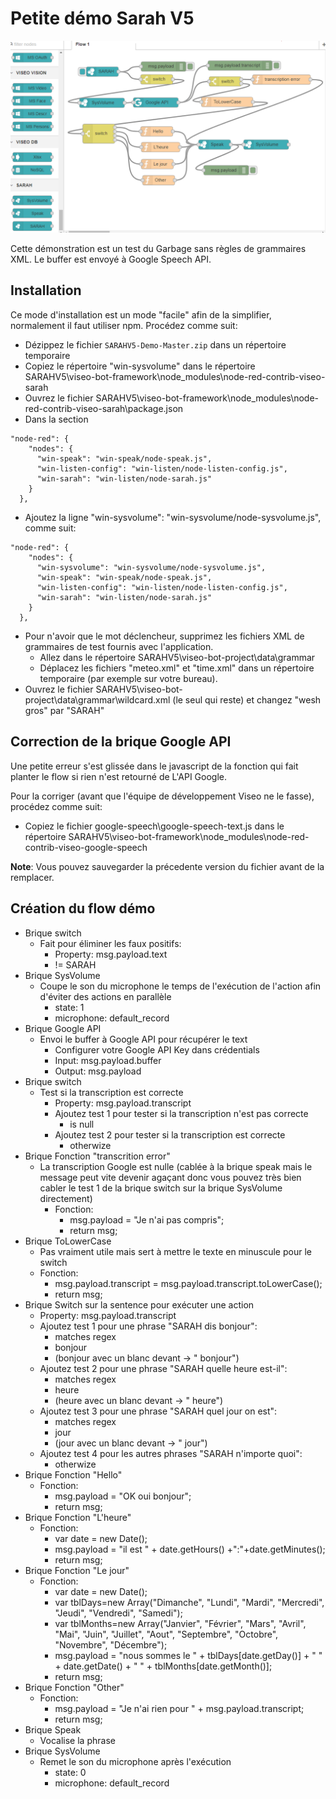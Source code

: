 Petite démo Sarah V5
====================

![GitHub Logo](/logo/flow.png)

Cette démonstration est un test du Garbage sans règles de grammaires XML. Le buffer est envoyé à Google Speech API.




## Installation

Ce mode d'installation est un mode "facile" afin de la simplifier, normalement il faut utiliser npm. Procédez comme suit:

- Dézippez le fichier `SARAHV5-Demo-Master.zip` dans un répertoire temporaire
- Copiez le répertoire "win-sysvolume" dans le répertoire SARAHV5\viseo-bot-framework\node_modules\node-red-contrib-viseo-sarah
- Ouvrez le fichier SARAHV5\viseo-bot-framework\node_modules\node-red-contrib-viseo-sarah\package.json
- Dans la section 
```text
"node-red": {
    "nodes": {
      "win-speak": "win-speak/node-speak.js",
      "win-listen-config": "win-listen/node-listen-config.js",
      "win-sarah": "win-listen/node-sarah.js"
    }
  },
```
- Ajoutez la ligne "win-sysvolume": "win-sysvolume/node-sysvolume.js", comme suit:
```text
"node-red": {
    "nodes": {
      "win-sysvolume": "win-sysvolume/node-sysvolume.js",
      "win-speak": "win-speak/node-speak.js",
      "win-listen-config": "win-listen/node-listen-config.js",
      "win-sarah": "win-listen/node-sarah.js"
    }
  },
```

- Pour n'avoir que le mot déclencheur, supprimez les fichiers XML de grammaires de test fournis avec l'application.
	- Allez dans le répertoire SARAHV5\viseo-bot-project\data\grammar
	- Déplacez les fichiers "meteo.xml" et "time.xml" dans un répertoire temporaire (par exemple sur votre bureau).
- Ouvrez le fichier SARAHV5\viseo-bot-project\data\grammar\wildcard.xml (le seul qui reste) et changez "wesh gros" par "SARAH"


## Correction de la brique Google API
Une petite erreur s'est glissée dans le javascript de la fonction qui fait planter le flow si rien n'est retourné de L'API Google.

Pour la corriger (avant que l'équipe de développement Viseo ne le fasse), procédez comme suit:

- Copiez le fichier google-speech\google-speech-text.js dans le répertoire SARAHV5\viseo-bot-framework\node_modules\node-red-contrib-viseo-google-speech

**Note**: Vous pouvez sauvegarder la précedente version du fichier avant de la remplacer.


## Création du flow démo

- Brique switch
	- Fait pour éliminer les faux positifs:
		- Property: msg.payload.text
		- !=  SARAH
- Brique SysVolume
	- Coupe le son du microphone le temps de l'exécution de l'action afin d'éviter des actions en parallèle
		- state: 1
		- microphone: default_record
- Brique Google API
	- Envoi le buffer à Google API pour récupérer le text
		- Configurer votre Google API Key dans crédentials
		- Input: msg.payload.buffer
		- Output: msg.payload
- Brique switch
	- Test si la transcription est correcte
		- Property: msg.payload.transcript
		- Ajoutez test 1 pour tester si la transcription n'est pas correcte
			- is null
		- Ajoutez test 2 pour tester si la transcription est correcte
			- otherwize
- Brique Fonction "transcrition error"
	- La transcription Google est nulle (cablée à la brique speak mais le message peut vite devenir agaçant donc vous pouvez très bien cabler le test 1 de la brique switch sur la brique SysVolume directement)
		- Fonction:
			- msg.payload = "Je n'ai pas compris";
			- return msg;
- Brique ToLowerCase
	- Pas vraiment utile mais sert à mettre le texte en minuscule pour le switch
	- Fonction:
		- msg.payload.transcript = msg.payload.transcript.toLowerCase();
		- return msg;
- Brique Switch sur la sentence pour exécuter une action
	- Property: msg.payload.transcript
	- Ajoutez test 1 pour une phrase "SARAH dis bonjour":
		- matches regex
		-  bonjour    
		- (bonjour avec un blanc devant -> " bonjour")
	- Ajoutez test 2 pour une phrase "SARAH quelle heure est-il":
		- matches regex
		-  heure    
		- (heure avec un blanc devant -> " heure")	
	- Ajoutez test 3 pour une phrase "SARAH quel jour on est":
		- matches regex
		-  jour    
		- (jour avec un blanc devant -> " jour")		
	- Ajoutez test 4 pour les autres phrases "SARAH n'importe quoi":
		- otherwize
- Brique Fonction "Hello"
	- Fonction:
		- msg.payload = "OK oui bonjour";
		- return msg;
- Brique Fonction "L'heure"
	- Fonction:
		- var date = new Date();
		- msg.payload = "il est " + date.getHours() +":"+date.getMinutes();
		- return msg;
- Brique Fonction "Le jour"
	- Fonction:
		- var date = new Date();
		- var tblDays=new Array("Dimanche", "Lundi", "Mardi", "Mercredi", "Jeudi", "Vendredi", "Samedi");
		- var tblMonths=new Array("Janvier", "Février", "Mars", "Avril", "Mai", "Juin", "Juillet",  "Aout", "Septembre", "Octobre", "Novembre", "Décembre");
		- msg.payload = "nous sommes le " + tblDays[date.getDay()] + " " + date.getDate() + " " + tblMonths[date.getMonth()];
		- return msg;
- Brique Fonction "Other"
	- Fonction:
		- msg.payload = "Je n'ai rien pour " + msg.payload.transcript;
		- return msg;
- Brique Speak
	- Vocalise la phrase
- Brique SysVolume
	- Remet le son du microphone après l'exécution
		- state: 0
		- microphone: default_record
	
 